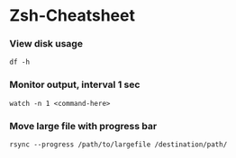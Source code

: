 # Zsh-Cheatsheet

### View disk usage
```
df -h
```

### Monitor output, interval 1 sec
```
watch -n 1 <command-here>
```

### Move large file with progress bar
```
rsync --progress /path/to/largefile /destination/path/
```
